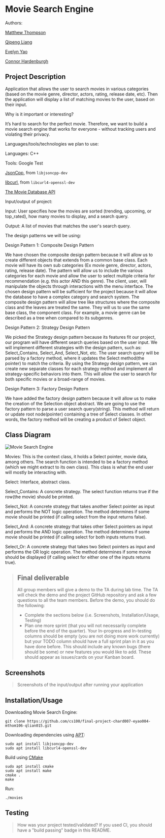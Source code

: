  # Movie Search Engine

Authors:

[Matthew Thompson](https://github.com/matthew-cs)

[Qipeng Liang](https://github.com/2000rick)

[Evelyn Yao](https://github.com/eyao004)

[Connor Hardenburgh](https://github.com/siaech)


## Project Description
Application that allows the user to search movies in various categories (based on the movie genre, director, actors, rating, release date, etc). Then the application will display a list of matching movies to the user, based on their input.

Why is it important or interesting?

It’s hard to search for the perfect movie. Therefore, we want to build a movie search engine that works for everyone - without tracking users and violating their privacy.

Languages/tools/technologies we plan to use:

Languages:
C++


Tools:
Google Test

[JsonCpp](https://github.com/open-source-parsers/jsoncpp), from `libjsoncpp-dev`

[libcurl](https://curl.se/libcurl/), from `libcurl4-openssl-dev`

[The Movie Database API](https://developers.themoviedb.org/3/getting-started/introduction)

Input/output of project:

Input: User specifies how the movies are sorted (trending, upcoming, or top_rated), how many movies to display, and a search query.

Output: A list of movies that matches the user's search query.

The design patterns we will be using:

Design Pattern 1: Composite Design Pattern

We have chosen the composite design pattern because it will allow us to create different objects that extends from a common base class. Each movie will have its own sub categories (Ex movie genre, director, actors, rating, release date). The pattern will allow us to include the various categories for each movie and allow the user to select multiple criteria for recommendation (e.g. this actor AND this genre). The client, user, will manipulate the objects through interactions with the menu interface. The chosen design pattern will be sufficient for the project because it will allow the database to have a complex category and search system. The composite design pattern will allow tree like structures where the composite class and the leaves are treated the same. They will us to use the same base class, the component class. For example, a movie genre can be described as a tree when compared to its subgenres.

Design Pattern 2: Strategy Design Pattern

We picked the Strategy design pattern because its features fit our project, our program will have different search queries based on the user input. We will implement different strategies with the design pattern, such as: Select_Contains, Select_And, Select_Not, etc. The user search query will be parsed by a factory method, where it updates the Select method(the pointer) to match the criteria. By using the Strategy design pattern, we can create new separate classes for each strategy method and implement all strategy-specific behaviors into them. This will allow the user to search for both specific movies or a broad-range of movies.

Design Pattern 3: Factory Design Pattern

We have added the factory design pattern because it will allow us to make the creation of the Selection object abstract. We are going to use the factory pattern to parse a user search query(string). This method will return or update root node(pointer) containing a tree of Select classes. In other words, the factory method will be creating a product of Select object.


## Class Diagram

![Movie Search Engine](https://user-images.githubusercontent.com/77033594/108788556-161e6180-752d-11eb-868d-17c9c6bba4af.png)

Movies: This is the context class, it holds a Select pointer, movie data, among others. The search function is intended to be a factory method (which we might extract to its own class). This class is what the end user will mostly be interacting with.

Select: Interface, abstract class.

Select_Contains: A concrete strategy. The select function returns true if the row(the movie) should be printed.

Select_Not: A concrete strategy that takes another Select pointer as input and performs the NOT logic operation. The method determines if some movie should be printed (if calling select from the input returns false).

Select_And: A concrete strategy that takes other Select pointers as input and performs the AND logic operation. The method determines if some movie should be printed (if calling select for both inputs returns true).

Select_Or: A concrete strategy that takes two Select pointers as input and performs the OR logic operation. The method determines if some movie should be displayed (if calling select for either one of the inputs returns true).




 > ## Final deliverable
 > All group members will give a demo to the TA during lab time. The TA will check the demo and the project GitHub repository and ask a few questions to all the team members.
 > Before the demo, you should do the following:
 > * Complete the sections below (i.e. Screenshots, Installation/Usage, Testing)
 > * Plan one more sprint (that you will not necessarily complete before the end of the quarter). Your In-progress and In-testing columns should be empty (you are not doing more work currently) but your TODO column should have a full sprint plan in it as you have done before. This should include any known bugs (there should be some) or new features you would like to add. These should appear as issues/cards on your Kanban board.

## Screenshots
> Screenshots of the input/output after running your application
## Installation/Usage

Downloading Movie Search Engine:

    git clone https://github.com/cs100/final-project-chard007-eyao004-mthom106-qlian015.git

Downloading dependencies using [APT](https://salsa.debian.org/apt-team/apt.git):

    sudo apt install libjsoncpp-dev
    sudo apt install libcurl4-openssl-dev

Build using [CMake](https://cmake.org)

    sudo apt install cmake
    sudo apt install make
    cmake .
    make

Run:

    ./movies

## Testing
> How was your project tested/validated? If you used CI, you should have a "build passing" badge in this README.
